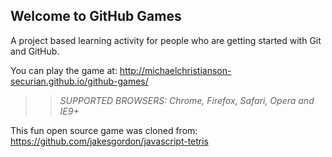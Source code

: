 ## Welcome to GitHub Games

A project based learning activity for people who are getting started with Git and GitHub.

You can play the game at: http://michaelchristianson-securian.github.io/github-games/

>> _*SUPPORTED BROWSERS*: Chrome, Firefox, Safari, Opera and IE9+_

This fun open source game was cloned from: https://github.com/jakesgordon/javascript-tetris
